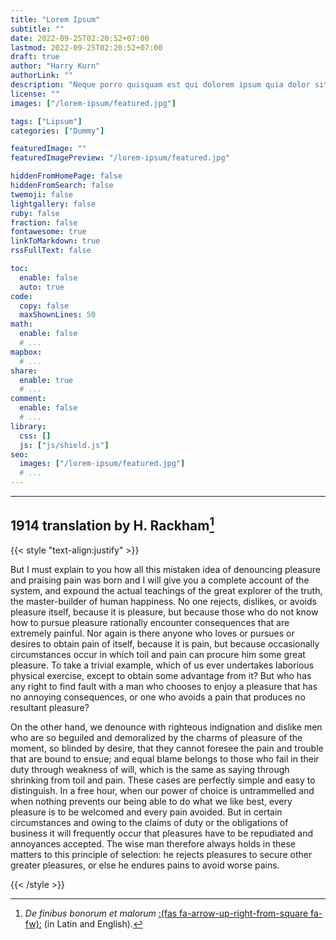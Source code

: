 ```yaml
---
title: "Lorem Ipsum"
subtitle: ""
date: 2022-09-25T02:20:52+07:00
lastmod: 2022-09-25T02:20:52+07:00
draft: true
author: "Harry Kurn"
authorLink: ""
description: "Neque porro quisquam est qui dolorem ipsum quia dolor sit amet, consectetur, adipisci velit ..."
license: ""
images: ["/lorem-ipsum/featured.jpg"]

tags: ["Lipsum"]
categories: ["Dummy"]

featuredImage: ""
featuredImagePreview: "/lorem-ipsum/featured.jpg"

hiddenFromHomePage: false
hiddenFromSearch: false
twemoji: false
lightgallery: false
ruby: false
fraction: false
fontawesome: true
linkToMarkdown: true
rssFullText: false

toc:
  enable: false
  auto: true
code:
  copy: false
  maxShownLines: 50
math:
  enable: false
  # ...
mapbox:
  # ...
share:
  enable: true
  # ...
comment:
  enable: false
  # ...
library:
  css: []
  js: ["js/shield.js"]
seo:
  images: ["/lorem-ipsum/featured.jpg"]
  # ...
---
```


<!--more-->

---

## 1914 translation by H. Rackham[^1]

[^1]: *De finibus bonorum et malorum* [:(fas fa-arrow-up-right-from-square fa-fw):][dfbem] (in Latin and English).

[dfbem]: https://archive.org/details/definibusbonoru02cicegoog "De finibus bonorum et malorum"

{{< style "text-align:justify" >}}

But I must explain to you how all this mistaken idea of denouncing pleasure and praising pain was born and I will
give you a complete account of the system, and expound the actual teachings of the great explorer of the truth, the
master-builder of human happiness. No one rejects, dislikes, or avoids pleasure itself, because it is pleasure, but
because those who do not know how to pursue pleasure rationally encounter consequences that are extremely painful.
Nor again is there anyone who loves or pursues or desires to obtain pain of itself, because it is pain, but because
occasionally circumstances occur in which toil and pain can procure him some great pleasure. To take a trivial example,
which of us ever undertakes laborious physical exercise, except to obtain some advantage from it? But who has any
right to find fault with a man who chooses to enjoy a pleasure that has no annoying consequences,
or one who avoids a pain that produces no resultant pleasure?

On the other hand, we denounce with righteous indignation and dislike men who are so beguiled and demoralized by
the charms of pleasure of the moment, so blinded by desire, that they cannot foresee the pain and trouble that are
bound to ensue; and equal blame belongs to those who fail in their duty through weakness of will, which is the same
as saying through shrinking from toil and pain. These cases are perfectly simple and easy to distinguish. In a free
hour, when our power of choice is untrammelled and when nothing prevents our being able to do what we like best,
every pleasure is to be welcomed and every pain avoided. But in certain circumstances and owing to the claims of
duty or the obligations of business it will frequently occur that pleasures have to be repudiated and annoyances
accepted. The wise man therefore always holds in these matters to this principle of selection: he rejects
pleasures to secure other greater pleasures, or else he endures pains to avoid worse pains.

{{< /style >}}
